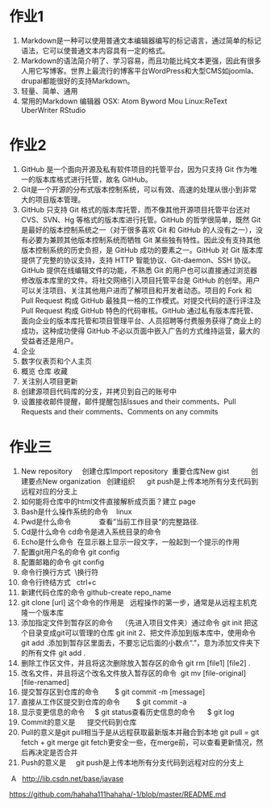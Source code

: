# 作业1
1. Markdown是一种可以使用普通文本编辑器编写的标记语言，通过简单的标记语法，它可以使普通文本内容具有一定的格式。
2. Markdown的语法简介明了、学习容易，而且功能比纯文本更强，因此有很多人用它写博客。世界上最流行的博客平台WordPress和大型CMS如joomla、drupal都能很好的支持Markdown。
3. 轻量、简单、通用
4. 常用的Markdown 编辑器
 OSX: Atom Byword Mou
 Linux:ReText UberWriter RStudio
  
# 作业2
 1. GitHub 是一个面向开源及私有软件项目的托管平台，因为只支持 Git 作为唯一的版本库格式进行托管，故名 GitHub。
 2. Git是一个开源的分布式版本控制系统，可以有效、高速的处理从很小到非常大的项目版本管理。
 3. GitHub 只支持 Git 格式的版本库托管，而不像其他开源项目托管平台还对CVS、SVN、Hg 等格式的版本库进行托管。GitHub 的哲学很简单，既然 Git 是最好的版本控制系统之一（对于很多喜欢 Git 和 GitHub 的人没有之一），没有必要为兼顾其他版本控制系统而牺牲 Git 某些独有特性。因此没有支持其他版本控制系统的历史负担，是 GitHub 成功的要素之一。GitHub 对 Git 版本库提供了完整的协议支持，支持 HTTP 智能协议、Git-daemon、SSH 协议。GitHub 提供在线编辑文件的功能，不熟悉 Git 的用户也可以直接通过浏览器修改版本库里的文件。将社交网络引入项目托管平台是 GitHub 的创举。用户可以关注项目、关注其他用户进而了解项目和开发者动态。项目的 Fork 和 Pull Request 构成 GitHub 最独具一格的工作模式。对提交代码的逐行评注及 Pull Request 构成 GitHub 特色的代码审核。GitHub 通过私有版本库托管、面向企业的版本库托管和项目管理平台、人员招聘等付费服务获得了商业上的成功，这种成功使得 GitHub 不必以页面中嵌入广告的方式维持运营，最大的受益者还是用户。
4. 企业
5. 数字仪表页和个人主页
6. 概览 仓库 收藏
7. 关注别人项目更新
8. 创建源项目代码库的分支，并拷贝到自己的账号中
9. 设置接收邮件提醒，邮件提醒包括Issues and their comments、Pull Requests and their comments、Comments on any commits 

# 作业三
1. New repository     创建仓库Import repository  重要仓库New gist           创建要点New organization   创建组织
     git push是上传本地所有分支代码到远程对应的分支上
2. 如何能将仓库中的html文件直接解析成页面？建立 page
3. Bash是什么操作系统的命令    linux
4. Pwd是什么命令              查看”当前工作目录“的完整路径.       
5. Cd是什么命令 cd命令是进入系统目录的命令
6. Echo是什么命令  在显示器上显示一段文字，一般起到一个提示的作用
7. 配置git用户名的命令 git config
8. 配置邮箱的命令 git config
9. 命令行换行方式  \换行符
10. 命令行终结方式   ctrl+c
11. 新建代码仓库的命令 github-create repo_name
12. git clone [url] 这个命令的作用是   远程操作的第一步，通常是从远程主机克隆一个版本库  
13. 添加指定文件到暂存区的命令    （先进入项目文件夹）通过命令 git init 把这个目录变成git可以管理的仓库 git init 2、把文件添加到版本库中，使用命令 git add .添加到暂存区里面去，不要忘记后面的小数点“.”，意为添加文件夹下的所有文件 git add . 
14. 删除工作区文件，并且将这次删除放入暂存区的命令 git rm [file1] [file2] .
15. 改名文件，并且将这个改名文件放入暂存区的命令  git mv [file-original] [file-renamed]
16. 提交暂存区到仓库的命令        $ git commit -m [message]
17. 直接从工作区提交到仓库的命令        $ git commit -a
18. 显示变更信息的命令     $ git status查看历史信息的命令      $ git log
19. Commit的意义是      提交代码到仓库
20. Pull的意义是git pull相当于是从远程获取最新版本并融合到本地 git pull = git fetch + git merge git fetch更安全一些，在merge前，可以查看更新情况，然后再决定是否合并
21. Push的意义是     git push是上传本地所有分支代码到远程对应的分支上

 A
  
  http://lib.csdn.net/base/javase
  
https://github.com/hahaha111hahaha/-1/blob/master/README.md
